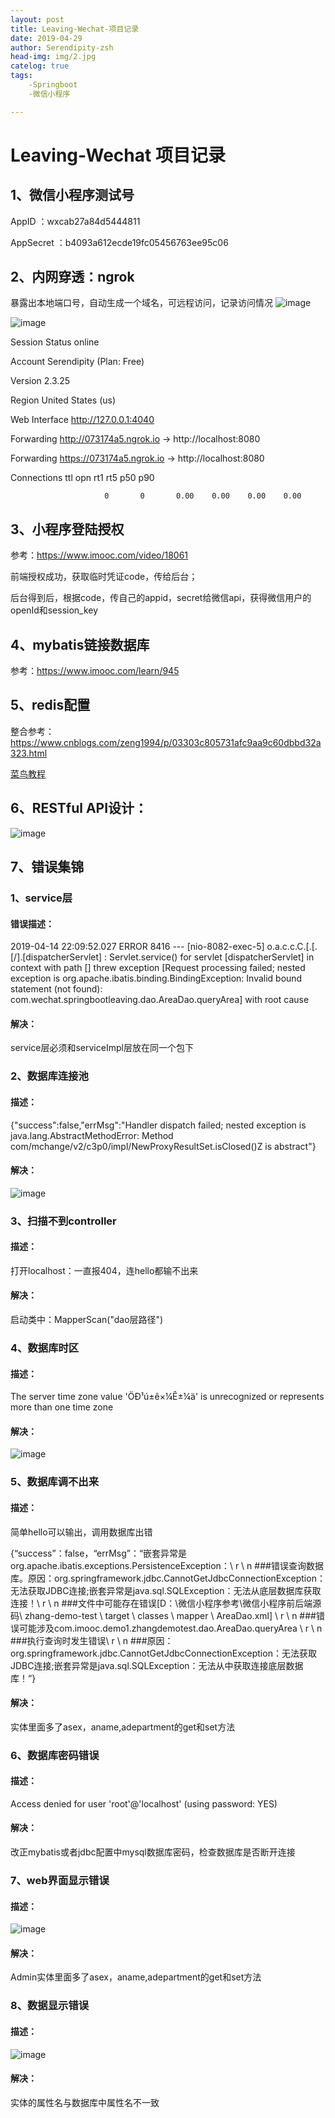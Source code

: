 ```yaml
---
layout: post
title: Leaving-Wechat-项目记录
date: 2019-04-29
author: Serendipity-zsh
head-img: img/2.jpg
catelog: true
tags:
    -Springboot
    -微信小程序

---
```

# Leaving-Wechat 项目记录

## 1、微信小程序测试号

AppID ：wxcab27a84d5444811

AppSecret ：b4093a612ecde19fc05456763ee95c06

## 2、内网穿透：ngrok

暴露出本地端口号，自动生成一个域名，可远程访问，记录访问情况
![image](https://github.com/Serendipity-zsh/Serendipity-zsh.github.io/blob/master/img/blogs/ngrok01.jpg)

![image](https://github.com/Serendipity-zsh/Serendipity-zsh.github.io/blob/master/img/blogs/ngrok02.jpg)


Session Status           online

Account                  Serendipity (Plan: Free)

Version                  2.3.25

Region                   United States (us)

Web Interface            http://127.0.0.1:4040

Forwarding               http://073174a5.ngrok.io -> http://localhost:8080

Forwarding               https://073174a5.ngrok.io -> http://localhost:8080

Connections              ttl     opn     rt1     rt5     p50     p90

                         0       0       0.00    0.00    0.00    0.00


## 3、小程序登陆授权

参考：https://www.imooc.com/video/18061


前端授权成功，获取临时凭证code，传给后台；


后台得到后，根据code，传自己的appid，secret给微信api，获得微信用户的openId和session_key


## 4、mybatis链接数据库

参考：https://www.imooc.com/learn/945


## 5、redis配置

整合参考：https://www.cnblogs.com/zeng1994/p/03303c805731afc9aa9c60dbbd32a323.html


[菜鸟教程](https://www.runoob.com/redis/redis-tutorial.html)


## 6、RESTful API设计：

![image](https://github.com/Serendipity-zsh/Serendipity-zsh.github.io/blob/master/img/blogs/APIdesign.jpg)


## 7、错误集锦


### 1、service层

#### 错误描述：
2019-04-14 22:09:52.027 ERROR 8416 --- [nio-8082-exec-5] o.a.c.c.C.[.[.[/].[dispatcherServlet]    : Servlet.service() for servlet [dispatcherServlet] in context with path [] threw exception [Request processing failed; nested exception is org.apache.ibatis.binding.BindingException: Invalid bound statement (not found): com.wechat.springbootleaving.dao.AreaDao.queryArea] with root cause

#### 解决：

service层必须和serviceImpl层放在同一个包下

### 2、数据库连接池

#### 描述： 

{"success":false,"errMsg":"Handler dispatch failed; nested exception is java.lang.AbstractMethodError: Method com/mchange/v2/c3p0/impl/NewProxyResultSet.isClosed()Z is abstract"}

#### 解决：

![image](https://github.com/Serendipity-zsh/Serendipity-zsh.github.io/blob/master/img/blogs/lianjiechi.jpg)

### 3、扫描不到controller

#### 描述：

打开localhost：一直报404，连hello都输不出来

#### 解决：

启动类中：MapperScan("dao层路径")

### 4、数据库时区

#### 描述：

The server time zone value 'ÖÐ¹ú±ê×¼Ê±¼ä' is unrecognized or represents more than one time zone

#### 解决：
![image](https://github.com/Serendipity-zsh/Serendipity-zsh.github.io/blob/master/img/blogs/shiqu.jpg)

### 5、数据库调不出来

#### 描述：

简单hello可以输出，调用数据库出错

{“success”：false，“errMsg”：“嵌套异常是org.apache.ibatis.exceptions.PersistenceException：\ r \ n ###错误查询数据库。原因：org.springframework.jdbc.CannotGetJdbcConnectionException：无法获取JDBC连接;嵌套异常是java.sql.SQLException：无法从底层数据库获取连接！\ r \ n ###文件中可能存在错误[D：\微信小程序参考\微信小程序前后端源码\ zhang-demo-test \ target \ classes \ mapper \ AreaDao.xml] \ r \ n ###错误可能涉及com.imooc.demo1.zhangdemotest.dao.AreaDao.queryArea \ r \ n ###执行查询时发生错误\ r \ n ###原因：org.springframework.jdbc.CannotGetJdbcConnectionException：无法获取JDBC连接;嵌套异常是java.sql.SQLException：无法从中获取连接底层数据库！“}

#### 解决：

实体里面多了asex，aname,adepartment的get和set方法

### 6、数据库密码错误

#### 描述：

Access denied for user 'root'@'localhost' (using password: YES) 

#### 解决：

改正mybatis或者jdbc配置中mysql数据库密码，检查数据库是否断开连接

### 7、web界面显示错误

#### 描述：
![image](https://github.com/Serendipity-zsh/Serendipity-zsh.github.io/blob/master/img/blogs/webWrong.jpg)

#### 解决：

Admin实体里面多了asex，aname,adepartment的get和set方法

### 8、数据显示错误

#### 描述：
![image](https://github.com/Serendipity-zsh/Serendipity-zsh.github.io/blob/master/img/blogs/dataDisplay.jpg)

#### 解决：

实体的属性名与数据库中属性名不一致
